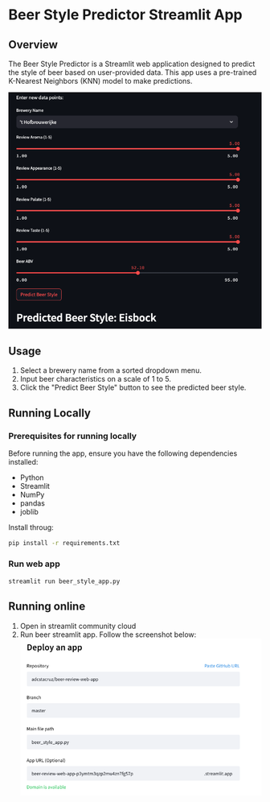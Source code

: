 
# Beer Style Predictor Streamlit App

## Overview

The Beer Style Predictor is a Streamlit web application designed to predict the style of beer based on user-provided data. This app uses a pre-trained K-Nearest Neighbors (KNN) model to make predictions.

![Streamlit App Screenshot](app_screenshot.png)

## Usage 

1. Select a brewery name from a sorted dropdown menu.
2. Input beer characteristics on a scale of 1 to 5.
3. Click the "Predict Beer Style" button to see the predicted beer style.

## Running Locally
### Prerequisites for running locally

Before running the app, ensure you have the following dependencies installed:

- Python
- Streamlit
- NumPy
- pandas
- joblib

Install throug:

```bash
pip install -r requirements.txt
```

### Run web app

```bash
streamlit run beer_style_app.py
```

## Running online

1. Open in streamlit community cloud
2. Run beer streamlit app. Follow the screenshot below: 
![Screenshot](streamlit_cloud_screenshot.png)